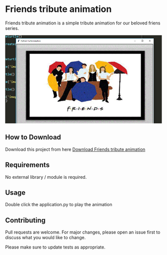 # Friends tribute animation

Friends tribute animation is a simple tribute animation for our beloved friens series.

![Alt text](app.png?raw=true "Friends tribute animation")

## How to Download

Download this project from here [Download Friends tribute animation](https://downgit.github.io/#/home?url=https://github.com/pyGuru123/Turtle-Animations/tree/main/Friends%20Intro)

## Requirements

No external library / module is required.

## Usage

Double click the application.py to play the animation


## Contributing
Pull requests are welcome. For major changes, please open an issue first to discuss what you would like to change.

Please make sure to update tests as appropriate.
